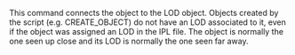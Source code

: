 This command connects the object to the LOD object. Objects created by the script (e.g. CREATE_OBJECT) do not have an LOD associated to it, even if the object was assigned an LOD in the IPL file. The object is normally the one seen up close and its LOD is normally the one seen far away.
